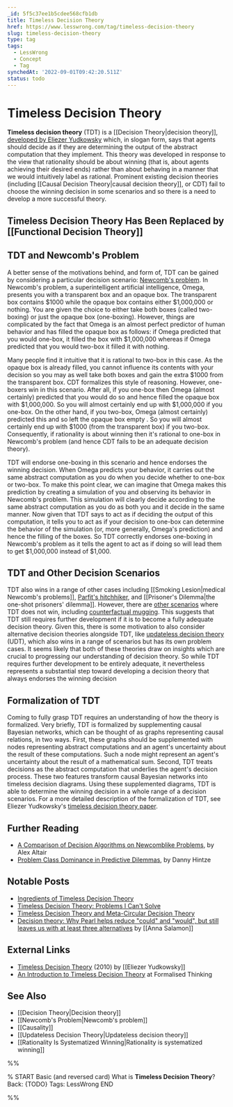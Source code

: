 ```yaml
---
_id: 5f5c37ee1b5cdee568cfb1db
title: Timeless Decision Theory
href: https://www.lesswrong.com/tag/timeless-decision-theory
slug: timeless-decision-theory
type: tag
tags:
  - LessWrong
  - Concept
  - Tag
synchedAt: '2022-09-01T09:42:20.511Z'
status: todo
---
```


# Timeless Decision Theory

**Timeless decision theory** (TDT) is a [[Decision Theory|decision theory]], [developed by Eliezer Yudkowsky](http://intelligence.org/files/TDT.pdf) which, in slogan form, says that agents should decide as if they are determining the output of the abstract computation that they implement. This theory was developed in response to the view that rationality should be about winning (that is, about agents achieving their desired ends) rather than about behaving in a manner that we would intuitively label as rational. Prominent existing decision theories (including [[Causal Decision Theory|causal decision theory]], or CDT) fail to choose the winning decision in some scenarios and so there is a need to develop a more successful theory.

## Timeless Decision Theory Has Been Replaced by [[Functional Decision Theory]]

<more needed>

## TDT and Newcomb's Problem

A better sense of the motivations behind, and form of, TDT can be gained by considering a particular decision scenario: [Newcomb's problem](http://lesswrong.com/lw/nc/newcombs_problem_and_regret_of_rationality/). In Newcomb's problem, a superintelligent artificial intelligence, Omega, presents you with a transparent box and an opaque box. The transparent box contains $1000 while the opaque box contains either $1,000,000 or nothing. You are given the choice to either take both boxes (called two-boxing) or just the opaque box (one-boxing). However, things are complicated by the fact that Omega is an almost perfect predictor of human behavior and has filled the opaque box as follows: if Omega predicted that you would one-box, it filled the box with $1,000,000 whereas if Omega predicted that you would two-box it filled it with nothing.

Many people find it intuitive that it is rational to two-box in this case. As the opaque box is already filled, you cannot influence its contents with your decision so you may as well take both boxes and gain the extra $1000 from the transparent box. CDT formalizes this style of reasoning. However, one-boxers win in this scenario. After all, if you one-box then Omega (almost certainly) predicted that you would do so and hence filled the opaque box with $1,000,000. So you will almost certainly end up with $1,000,000 if you one-box. On the other hand, if you two-box, Omega (almost certainly) predicted this and so left the opaque box empty . So you will almost certainly end up with $1000 (from the transparent box) if you two-box. Consequently, if rationality is about winning then it's rational to one-box in Newcomb's problem (and hence CDT fails to be an adequate decision theory).

TDT will endorse one-boxing in this scenario and hence endorses the winning decision. When Omega predicts your behavior, it carries out the same abstract computation as you do when you decide whether to one-box or two-box. To make this point clear, we can imagine that Omega makes this prediction by creating a simulation of you and observing its behavior in Newcomb's problem. This simulation will clearly decide according to the same abstract computation as you do as both you and it decide in the same manner. Now given that TDT says to act as if deciding the output of this computation, it tells you to act as if your decision to one-box can determine the behavior of the simulation (or, more generally, Omega's prediction) and hence the filling of the boxes. So TDT correctly endorses one-boxing in Newcomb's problem as it tells the agent to act as if doing so will lead them to get $1,000,000 instead of $1,000.

## TDT and Other Decision Scenarios

TDT also wins in a range of other cases including [[Smoking Lesion|medical Newcomb's problems]], [Parfit's hitchhiker](http://lesswrong.com/lw/135/timeless_decision_theory_problems_i_cant_solve/), and [[Prisoner's Dilemma|the one-shot prisoners' dilemma]]. However, there are [other scenarios](http://lesswrong.com/lw/135/timeless_decision_theory_problems_i_cant_solve/) where TDT does not win, including [counterfactual mugging](http://lesswrong.com/lw/3l/counterfactual_mugging/). This suggests that TDT still requires further development if it is to become a fully adequate decision theory. Given this, there is some motivation to also consider alternative decision theories alongside TDT, like [updateless decision theory](http://lesswrong.com/lw/15m/towards_a_new_decision_theory/) (UDT), which also wins in a range of scenarios but has its own problem cases. It seems likely that both of these theories draw on insights which are crucial to progressing our understanding of decision theory. So while TDT requires further development to be entirely adequate, it nevertheless represents a substantial step toward developing a decision theory that always endorses the winning decision

## Formalization of TDT

Coming to fully grasp TDT requires an understanding of how the theory is formalized. Very briefly, TDT is formalized by supplementing causal Bayesian networks, which can be thought of as graphs representing causal relations, in two ways. First, these graphs should be supplemented with nodes representing abstract computations and an agent's uncertainty about the result of these computations. Such a node might represent an agent's uncertainty about the result of a mathematical sum. Second, TDT treats decisions as the abstract computation that underlies the agent's decision process. These two features transform causal Bayesian networks into timeless decision diagrams. Using these supplemented diagrams, TDT is able to determine the winning decision in a whole range of a decision scenarios. For a more detailed description of the formalization of TDT, see Eliezer Yudkowsky's [timeless decision theory paper](http://intelligence.org/files/TDT.pdf).

## Further Reading

- [A Comparison of Decision Algorithms on Newcomblike Problems](https://intelligence.org/files/Comparison.pdf), by Alex Altair
- [Problem Class Dominance in Predictive Dilemmas](https://intelligence.org/wp-content/uploads/2014/10/Hintze-Problem-Class-Dominance-In-Predictive-Dilemmas.pdf), by Danny Hintze

## Notable Posts

- [Ingredients of Timeless Decision Theory](http://lesswrong.com/lw/15z/ingredients_of_timeless_decision_theory/)
- [Timeless Decision Theory: Problems I Can't Solve](http://lesswrong.com/lw/135/timeless_decision_theory_problems_i_cant_solve/)
- [Timeless Decision Theory and Meta-Circular Decision Theory](http://lesswrong.com/lw/164/timeless_decision_theory_and_metacircular/)
- [Decision theory: Why Pearl helps reduce "could" and "would", but still leaves us with at least three alternatives](http://lesswrong.com/lw/17b/decision_theory_why_pearl_helps_reduce_could_and/) by [[Anna Salamon]]

## External Links

- [Timeless Decision Theory](http://intelligence.org/files/TDT.pdf) (2010) by [[Eliezer Yudkowsky]]
- [An Introduction to Timeless Decision Theory](http://formalisedthinking.wordpress.com/2010/08/19/an-introduction-to-timeless-decision-theory/) at Formalised Thinking

## See Also

- [[Decision Theory|Decision theory]]
- [[Newcomb's Problem|Newcomb's problem]]
- [[Causality]]
- [[Updateless Decision Theory|Updateless decision theory]]
- [[Rationality Is Systematized Winning|Rationality is systematized winning]]


%%

% START
Basic (and reversed card)
What is **Timeless Decision Theory**?
Back: {TODO}
Tags: LessWrong
END
<!--ID: 1663156963003-->


%%
	
